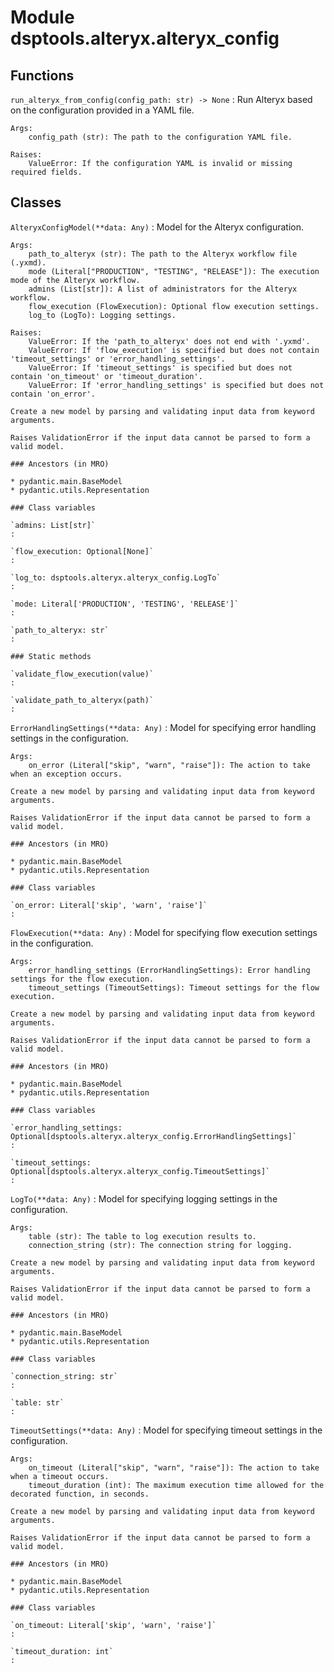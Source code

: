 Module dsptools.alteryx.alteryx_config
======================================

Functions
---------

    
`run_alteryx_from_config(config_path: str) ‑> None`
:   Run Alteryx based on the configuration provided in a YAML file.
    
    Args:
        config_path (str): The path to the configuration YAML file.
    
    Raises:
        ValueError: If the configuration YAML is invalid or missing required fields.

Classes
-------

`AlteryxConfigModel(**data: Any)`
:   Model for the Alteryx configuration.
    
    Args:
        path_to_alteryx (str): The path to the Alteryx workflow file (.yxmd).
        mode (Literal["PRODUCTION", "TESTING", "RELEASE"]): The execution mode of the Alteryx workflow.
        admins (List[str]): A list of administrators for the Alteryx workflow.
        flow_execution (FlowExecution): Optional flow execution settings.
        log_to (LogTo): Logging settings.
    
    Raises:
        ValueError: If the 'path_to_alteryx' does not end with '.yxmd'.
        ValueError: If 'flow_execution' is specified but does not contain 'timeout_settings' or 'error_handling_settings'.
        ValueError: If 'timeout_settings' is specified but does not contain 'on_timeout' or 'timeout_duration'.
        ValueError: If 'error_handling_settings' is specified but does not contain 'on_error'.
    
    Create a new model by parsing and validating input data from keyword arguments.
    
    Raises ValidationError if the input data cannot be parsed to form a valid model.

    ### Ancestors (in MRO)

    * pydantic.main.BaseModel
    * pydantic.utils.Representation

    ### Class variables

    `admins: List[str]`
    :

    `flow_execution: Optional[None]`
    :

    `log_to: dsptools.alteryx.alteryx_config.LogTo`
    :

    `mode: Literal['PRODUCTION', 'TESTING', 'RELEASE']`
    :

    `path_to_alteryx: str`
    :

    ### Static methods

    `validate_flow_execution(value)`
    :

    `validate_path_to_alteryx(path)`
    :

`ErrorHandlingSettings(**data: Any)`
:   Model for specifying error handling settings in the configuration.
    
    Args:
        on_error (Literal["skip", "warn", "raise"]): The action to take when an exception occurs.
    
    Create a new model by parsing and validating input data from keyword arguments.
    
    Raises ValidationError if the input data cannot be parsed to form a valid model.

    ### Ancestors (in MRO)

    * pydantic.main.BaseModel
    * pydantic.utils.Representation

    ### Class variables

    `on_error: Literal['skip', 'warn', 'raise']`
    :

`FlowExecution(**data: Any)`
:   Model for specifying flow execution settings in the configuration.
    
    Args:
        error_handling_settings (ErrorHandlingSettings): Error handling settings for the flow execution.
        timeout_settings (TimeoutSettings): Timeout settings for the flow execution.
    
    Create a new model by parsing and validating input data from keyword arguments.
    
    Raises ValidationError if the input data cannot be parsed to form a valid model.

    ### Ancestors (in MRO)

    * pydantic.main.BaseModel
    * pydantic.utils.Representation

    ### Class variables

    `error_handling_settings: Optional[dsptools.alteryx.alteryx_config.ErrorHandlingSettings]`
    :

    `timeout_settings: Optional[dsptools.alteryx.alteryx_config.TimeoutSettings]`
    :

`LogTo(**data: Any)`
:   Model for specifying logging settings in the configuration.
    
    Args:
        table (str): The table to log execution results to.
        connection_string (str): The connection string for logging.
    
    Create a new model by parsing and validating input data from keyword arguments.
    
    Raises ValidationError if the input data cannot be parsed to form a valid model.

    ### Ancestors (in MRO)

    * pydantic.main.BaseModel
    * pydantic.utils.Representation

    ### Class variables

    `connection_string: str`
    :

    `table: str`
    :

`TimeoutSettings(**data: Any)`
:   Model for specifying timeout settings in the configuration.
    
    Args:
        on_timeout (Literal["skip", "warn", "raise"]): The action to take when a timeout occurs.
        timeout_duration (int): The maximum execution time allowed for the decorated function, in seconds.
    
    Create a new model by parsing and validating input data from keyword arguments.
    
    Raises ValidationError if the input data cannot be parsed to form a valid model.

    ### Ancestors (in MRO)

    * pydantic.main.BaseModel
    * pydantic.utils.Representation

    ### Class variables

    `on_timeout: Literal['skip', 'warn', 'raise']`
    :

    `timeout_duration: int`
    :